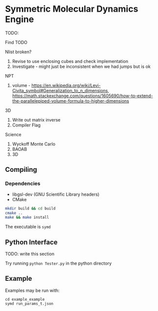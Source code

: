 Symmetric Molecular Dynamics Engine
=========================

TODO:

Find TODO

Nlist broken?
1. Revise to use enclosing cubes and check implementation
2. Investigate - might just be inconsistent when we had jumps but is ok


NPT
1. volume - https://en.wikipedia.org/wiki/Levi-Civita_symbol#Generalization_to_n_dimensions, https://math.stackexchange.com/questions/1605690/how-to-extend-the-parallelepiped-volume-formula-to-higher-dimensions

3D
1. Write out matrix inverse
2. Compiler Flag

Science
1. Wyckoff Monte Carlo
2. BAOAB
3. 3D


Compiling
-------------------------

### Dependencies

 * libgsl-dev (GNU Scientific Library headers)
 * CMake

```sh
mkdir build && cd build
cmake ..
make && make install
```
The executable is `symd`

Python Interface
-----------------
TODO: write this section

Try running `python Tester.py` in the python directory

Example
-------------------------
Examples may be run with:

    cd example_example
    symd run_params_t.json
